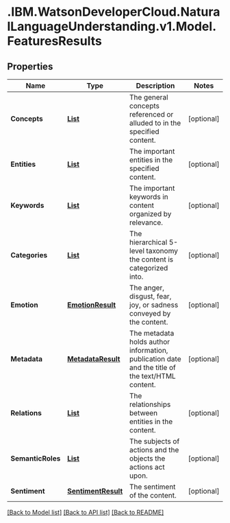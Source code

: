 # .IBM.WatsonDeveloperCloud.NaturalLanguageUnderstanding.v1.Model.FeaturesResults
## Properties

Name | Type | Description | Notes
------------ | ------------- | ------------- | -------------
**Concepts** | [**List<ConceptsResult>**](ConceptsResult.md) | The general concepts referenced or alluded to in the specified content. | [optional] 
**Entities** | [**List<EntitiesResult>**](EntitiesResult.md) | The important entities in the specified content. | [optional] 
**Keywords** | [**List<KeywordsResult>**](KeywordsResult.md) | The important keywords in content organized by relevance. | [optional] 
**Categories** | [**List<CategoriesResult>**](CategoriesResult.md) | The hierarchical 5-level taxonomy the content is categorized into. | [optional] 
**Emotion** | [**EmotionResult**](EmotionResult.md) | The anger, disgust, fear, joy, or sadness conveyed by the content. | [optional] 
**Metadata** | [**MetadataResult**](MetadataResult.md) | The metadata holds author information, publication date and the title of the text/HTML content. | [optional] 
**Relations** | [**List<RelationsResult>**](RelationsResult.md) | The relationships between entities in the content. | [optional] 
**SemanticRoles** | [**List<SemanticRolesResult>**](SemanticRolesResult.md) | The subjects of actions and the objects the actions act upon. | [optional] 
**Sentiment** | [**SentimentResult**](SentimentResult.md) | The sentiment of the content. | [optional] 

[[Back to Model list]](../README.md#documentation-for-models) [[Back to API list]](../README.md#documentation-for-api-endpoints) [[Back to README]](../README.md)

